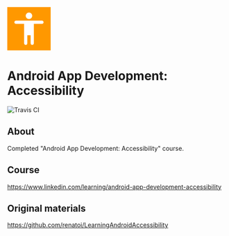 <img src="media/logo/ic_app.png" height="100px" />

Android App Development: Accessibility
=============

![Travis CI](https://img.shields.io/travis/fartem/android-accessibility)

About
-------------

Completed "Android App Development: Accessibility" course.

Course
-------------

https://www.linkedin.com/learning/android-app-development-accessibility

Original materials
-------------

https://github.com/renatoi/LearningAndroidAccessibility
